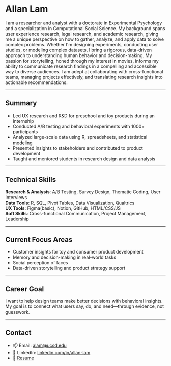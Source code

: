 # Allan Lam

I am a researcher and analyst with a doctorate in Experimental Psychology and a specialization in Computational Social Science. My background spans user experience research, legal research, and academic research, giving me a unique perspective on how to gather, analyze, and apply data to solve complex problems. Whether I'm designing experiments, conducting user studies, or modeling complex datasets, I bring a rigorous, data-driven approach to understanding human behavior and decision-making. My passion for storytelling, honed through my interest in movies, informs my ability to communicate research findings in a compelling and accessible way to diverse audiences. I am adept at collaborating with cross-functional teams, managing projects effectively, and translating research insights into actionable recommendations.

---

## Summary

- Led UX research and R&D for preschool and toy products during an internship  
- Conducted A/B testing and behavioral experiments with 1000+ participants  
- Analyzed large-scale data using R, spreadsheets, and statistical modeling  
- Presented insights to stakeholders and contributed to product development  
- Taught and mentored students in research design and data analysis  

---

## Technical Skills

**Research & Analysis**: A/B Testing, Survey Design, Thematic Coding, User Interviews  
**Data Tools**: R, SQL, Pivot Tables, Data Visualization, Qualtrics  
**UX Tools**: Figma(basic), Notion, GitHub, HTML/CSS/JS  
**Soft Skills**: Cross-functional Communication, Project Management, Leadership  

---

## Current Focus Areas

- Customer insights for toy and consumer product development  
- Memory and decision-making in real-world tasks
- Social perception of faces
- Data-driven storytelling and product strategy support  

---

## Career Goal

I want to help design teams make better decisions with behavioral insights. My goal is to connect what users say, do, and need—through evidence, not guesswork.

---

## Contact

- 📫 Email: [alam@ucsd.edu](mailto:alam@ucsd.edu)  
- 🔗 LinkedIn: [linkedin.com/in/allan-lam](https://www.linkedin.com/in/allan-lam/)  
- 📄 [Resume](./Allan_Lam_Resume.pdf)
